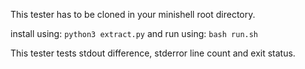 This tester has to be cloned in your minishell root directory.

install using:
```python3 extract.py```
and run using:
```bash run.sh```

This tester tests stdout difference, stderror line count and exit status.

